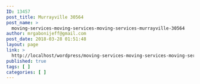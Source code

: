 ```yaml
---
ID: 13457
post_title: Murrayville 30564
post_name: >
  moving-services-moving-services-moving-services-murrayville-30564
author: mrgabonijeff@gmail.com
post_date: 2018-03-28 01:51:48
layout: page
link: >
  http://localhost/wordpress/moving-services-moving-services-moving-services-murrayville-30564/
published: true
tags: [ ]
categories: [ ]
---
```

